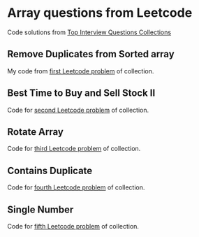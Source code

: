 # Array questions from Leetcode

Code solutions
from [Top Interview Questions Collections](https://leetcode.com/explore/interview/card/top-interview-questions-easy/)

## Remove Duplicates from Sorted array

My code
from [first Leetcode problem](https://leetcode.com/explore/interview/card/top-interview-questions-easy/92/array/727/) of
collection.

## Best Time to Buy and Sell Stock II

Code
for [second Leetcode problem](https://leetcode.com/explore/interview/card/top-interview-questions-easy/92/array/564/) of
collection.

## Rotate Array

Code
for [third Leetcode problem](https://leetcode.com/explore/interview/card/top-interview-questions-easy/92/array/646/) of
collection.

## Contains Duplicate

Code
for [fourth Leetcode problem](https://leetcode.com/explore/interview/card/top-interview-questions-easy/92/array/578/) of
collection.

## Single Number

Code
for [fifth Leetcode problem](https://leetcode.com/explore/interview/card/top-interview-questions-easy/92/array/549/) of
collection.

